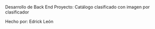 Desarrollo de Back End
Proyecto: Catálogo clasificado con imagen por clasificador

Hecho por: Edrick León

